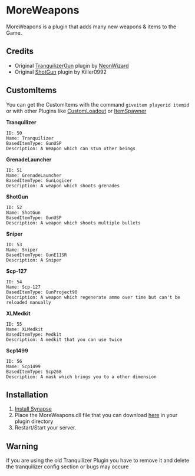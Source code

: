# MoreWeapons
MoreWeapons is a plugin that adds many new weapons & items to the Game.

## Credits
* Original [TranquilizerGun](https://github.com/NeonWizard/SCP-TranquilizerGun) plugin by [NeonWizard](https://github.com/NeonWizard)
* Original [ShotGun](https://dev.azure.com/Killers0992/_git/ItemManager?path=%2FShotGun%2FShotgun.cs) plugin by Killer0992

## CustomItems
You can get the CustomItems with the command `giveitem playerid itemid` or with other Plugins like [CustomLoadout](https://github.com/AlmightyLks/CustomLoadout) or [ItemSpawner](https://github.com/GrafDimenzio/ItemSpawner)

**Tranquilizer**
```
ID: 50
Name: Tranquilizer
BasedItemType: GunUSP
Description: A Weapon which can stun other beings
```
**GrenadeLauncher**
```
ID: 51
Name: GrenadeLauncher
BasedItemType: GunLogicer
Description: A weapon which shoots grenades
```
**ShotGun**
```
ID: 52
Name: ShotGun
BasedItemType: GunUSP
Description: A weapon which shoots multiple bullets
```
**Sniper**
```
ID: 53
Name: Sniper
BasedItemType: GunE11SR
Description: A Sniper
```
**Scp-127**
```
ID: 54 
Name: Scp-127
BasedItemType: GunProject90
Description: A weapon which regenerate ammo over time but can't be reloaded manually
```
**XLMedkit**
```
ID: 55
Name: XLMedkit
BasedItemType: Medkit
Description: A medkit that you can use twice
```
**Scp1499**
```
ID: 56
Name: Scp1499
BasedItemType: Scp268
Description: A mask which brings you to a other dimension
```


## Installation
1. [Install Synapse](https://github.com/SynapseSL/Synapse/wiki#hosting-guides)
2. Place the MoreWeapons.dll file that you can download [here](https://github.com/SynapseSL/MoreWeapons/releases) in your plugin directory
3. Restart/Start your server.

## Warning
If you are using the old Tranquilizer Plugin you have to remove it and delete the tranquilizer config section or bugs may occure
